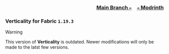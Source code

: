 ### <p align=right>[Main Branch `←`](https://github.com/KrLite/Mod.Verticality)&emsp;[`→` Modrinth](https://modrinth.com/mod/verticality)</p>

### Verticality for Fabric `1.19.3`

> [!WARNING]
> This version of **Verticality** is outdated. Newer modifications will only be made to the latst few versions.

